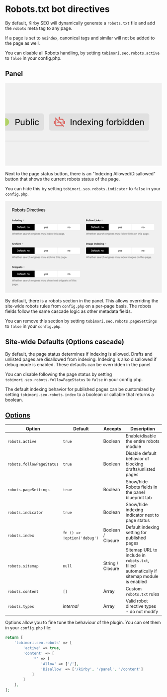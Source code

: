 # Robots.txt bot directives

By default, Kirby SEO will dynamically generate a `robots.txt` file and add the `robots` meta tag to any page.

If a page is set to `noindex`, canonical tags and similar will not be added to the page as well.

You can disable all Robots handling, by setting `tobimori.seo.robots.active` to `false` in your config.php.

## Panel

![Panel Robots Indicator](/docs/_assets/robots-indicator.png)

Next to the page status button, there is an "Indexing Allowed/Disallowed" button that shows the current robots status of the page.

You can hide this by setting `tobimori.seo.robots.indicator` to `false` in your `config.php`.

![Panel Robots Section](/docs/_assets/robots-section.png)

By default, there is a robots section in the panel. This allows overriding the site-wide robots rules from `config.php` on a per-page basis. The robots fields follow the same cascade logic as other metadata fields.

You can remove this section by setting `tobimori.seo.robots.pageSettings` to `false` in your `config.php`.

## Site-wide Defaults (**Options** cascade)

By default, the page status determines if indexing is allowed. Drafts and unlisted pages are disallowed from indexing. Indexing is also disallowed if debug mode is enabled. These defaults can be overridden in the panel.

You can disable following the page status by setting `tobimori.seo.robots.followPageStatus` to `false` in your config.php.

The default indexing behavior for published pages can be customized by setting `tobimori.seo.robots.index` to a boolean or callable that returns a boolean.

## [Options](/config/options.php)

| Option                    | Default                     | Accepts           | Description                                                                               |
| ------------------------- | --------------------------- | ----------------- | ----------------------------------------------------------------------------------------- |
| `robots.active`           | `true`                      | Boolean           | Enable/disable the entire robots module                                                   |
| `robots.followPageStatus` | `true`                      | Boolean           | Disable default behavior of blocking drafts/unlisted pages                                |
| `robots.pageSettings`     | `true`                      | Boolean           | Show/hide Robots fields in the panel blueprint tab                                        |
| `robots.indicator`        | `true`                      | Boolean           | Show/hide indexing indicator next to page status                                          |
| `robots.index`            | `fn () => !option('debug')` | Boolean / Closure | Default indexing setting for published pages                                              |
| `robots.sitemap`          | `null`                      | String / Closure  | Sitemap URL to include in `robots.txt`, filled automatically if sitemap module is enabled |
| `robots.content`          | `[]`                        | Array             | Custom `robots.txt` rules                                                                 |
| `robots.types`            | _internal_                  | Array             | Valid robot directive types - do not modify                                               |

Options allow you to fine tune the behaviour of the plugin. You can set them in your `config.php` file:

```php
return [
    'tobimori.seo.robots' => [
        'active' => true,
        'content' => [
            '*' => [
                'Allow' => ['/'],
                'Disallow' => ['/kirby', '/panel', '/content']
            ]
        ]
    ],
];
```
